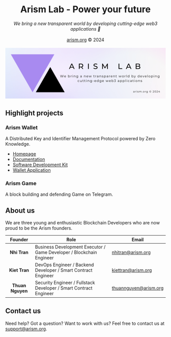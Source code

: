 <div align='center'>
<h1>Arism Lab - Power your future</h1>
<em>We bring a new transparent world by developing cutting-edge web3 applications 🚀</em>
<br/>
<br/>
<a href="https://arism.org">arism.org</a> © 2024
</div>

<br/>

<img src="https://raw.githubusercontent.com/ArismLab/.github/main/profile/banner.png" alt="Arism Lab banner" />

## Highlight projects

### Arism Wallet

A Distributed Key and Identifier Management Protocol powered by Zero Knowledge.

- [Homepage](https://wallet.arism.org/)
- [Documentation](https://wallet.arism.org/docs)
- [Software Development Kit](https://wallet.arism.org/sdk)
- [Wallet Application](https://wallet.arism.org/app)

### Arism Game

A block building and defending Game on Telegram.

## About us

We are three young and enthusiastic Blockchain Developers who are now proud to be the Arism founders.

|     Founder      | Role                                                                 | Email                                                 |
| :--------------: | -------------------------------------------------------------------- | ----------------------------------------------------- |
|   **Nhi Tran**   | Business Development Executor / Game Developer / Blockchain Engineer | [nhitran@arism.org](mailto:nnhitran@arism.org)        |
|  **Kiet Tran**   | DevOps Engineer / Backend Developer / Smart Contract Engineer        | [kiettran@arism.org](mailto:kiettran@arism.org)       |
| **Thuan Nguyen** | Security Engineer / Fullstack Developer / Smart Contract Engineer    | [thuannguyen@arism.org](mailto:thuannguyen@arism.org) |

## Contact us

Need help? Got a question? Want to work with us? Feel free to contact us at [support@arism.org](mailto:support.arism.org).

